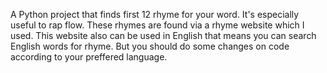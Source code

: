 A Python project that finds first 12 rhyme for your word. It's especially useful to rap flow. 
These rhymes are found via a rhyme website which I used. 
This website also can be used in English that means you can search English words for rhyme. 
But you should do some changes on code according to your preffered language.
